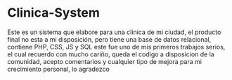 # Clinica-System
Este es un sistema que elabore para una clinica de mi ciudad, el producto final no esta a mi disposición, pero tiene una base de datos relacional, contiene PHP, CSS, JS y SQL este fue uno de mis primeros trabajos serios, el cual recuerdo con mucho cariño, queda el codigo a disposicion de la comunidad, acepto comentarios y cualquier tipo de mejora para mi crecimiento personal, lo agradezco
